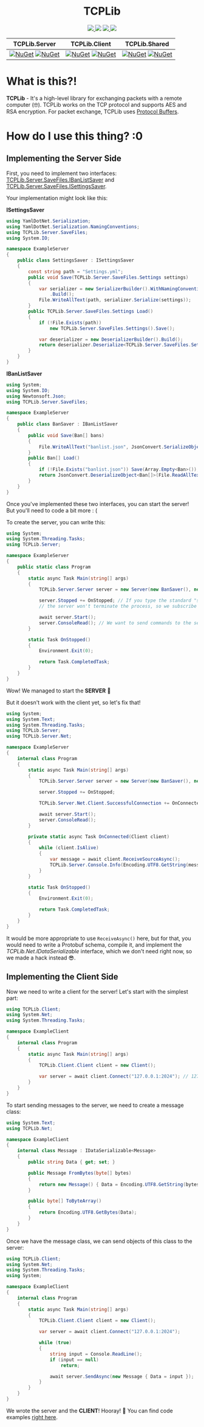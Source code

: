 ﻿<h1 align="center">TCPLib</h1>

<p align="center">
  <a href="https://github.com/Kacianoki/TCPLib/actions/workflows/Tests.yml">
   <img src="https://github.com/Kacianoki/TCPLib/actions/workflows/Tests.yml/badge.svg?branch=master">
  </a>
  <img src="https://hits.seeyoufarm.com/api/count/incr/badge.svg?url=https%3A%2F%2Fgithub.com%2FKacianoki%2FTCPLib&count_bg=%2379C83D&title_bg=%23555555&icon=&icon_color=%23E7E7E7&title=hits&edge_flat=false"></img>
  <a href="https://github.com/Kacianoki/TCPLib/pulse" alt="Activity">
        <img src="https://img.shields.io/github/commit-activity/m/Kacianoki/TCPLib" />
  </a>
  <a href="https://app.codacy.com/gh/nyarkus/TCPLib/dashboard?utm_source=gh&utm_medium=referral&utm_content=&utm_campaign=Badge_grade" alt="Activity">
        <img src="https://app.codacy.com/project/badge/Grade/759eceda0f5b4d2db25faa0b08868577" />
  </a>
</p>

| TCPLib.Server | TCPLib.Client | TCPLib.Shared |
| ------------- | ------------- | ------------- |
| [![NuGet](https://img.shields.io/nuget/v/TCPLib.Server.svg)](https://www.nuget.org/packages/TCPLib.Server) [![NuGet](https://img.shields.io/nuget/dt/TCPLib.Server.svg?label=nuget%20downloads)](https://www.nuget.org/packages/TCPLib.Server) | [![NuGet](https://img.shields.io/nuget/v/TCPLib.Client.svg)](https://www.nuget.org/packages/TCPLib.Client) [![NuGet](https://img.shields.io/nuget/dt/TCPLib.Client.svg?label=nuget%20downloads)](https://www.nuget.org/packages/TCPLib.Client) |  [![NuGet](https://img.shields.io/nuget/v/TCPLib.Shared.svg)](https://www.nuget.org/packages/TCPLib.Shared) [![NuGet](https://img.shields.io/nuget/dt/TCPLib.Shared.svg?label=nuget%20downloads)](https://www.nuget.org/packages/TCPLib.Shared)

# What is this?!

**TCPLib** - It's a high-level library for exchanging packets with a remote computer (🤓). 
TCPLib works on the TCP protocol and supports AES and RSA encryption.
For packet exchange, TCPLib uses [Protocol Buffers](https://github.com/protocolbuffers/protobuf).

# How do I use this thing? :0


## Implementing the Server Side

First, you need to implement two interfaces: [TCPLib.Server.SaveFiles.IBanListSaver](https://github.com/Kacianoki/TCPLib/blob/master/Server/TCPLib.Server/SaveClasses/BanList.cs#L42) and [TCPLib.Server.SaveFiles.ISettingsSaver](https://github.com/Kacianoki/TCPLib/blob/master/Server/TCPLib.Server/SaveClasses/Settings.cs#L21).

Your implementation might look like this:

**ISettingsSaver**
```csharp
using YamlDotNet.Serialization;
using YamlDotNet.Serialization.NamingConventions;
using TCPLib.Server.SaveFiles;
using System.IO;

namespace ExampleServer
{
    public class SettingsSaver : ISettingsSaver
    {
        const string path = "Settings.yml";
        public void Save(TCPLib.Server.SaveFiles.Settings settings)
        {
            var serializer = new SerializerBuilder().WithNamingConvention(CamelCaseNamingConvention.Instance)
                .Build();
            File.WriteAllText(path, serializer.Serialize(settings));
        }
        public TCPLib.Server.SaveFiles.Settings Load()
        {
            if (!File.Exists(path))
                new TCPLib.Server.SaveFiles.Settings().Save();

            var deserializer = new DeserializerBuilder().Build();
            return deserializer.Deserialize<TCPLib.Server.SaveFiles.Settings>(File.ReadAllText(path));
        }
    }
}
```
**IBanListSaver**
```csharp
using System;
using System.IO;
using Newtonsoft.Json;
using TCPLib.Server.SaveFiles;

namespace ExampleServer
{
    public class BanSaver : IBanListSaver
    {
        public void Save(Ban[] bans)
        {
            File.WriteAllText("banlist.json", JsonConvert.SerializeObject(bans));
        }
        public Ban[] Load()
        {
            if (!File.Exists("banlist.json")) Save(Array.Empty<Ban>());
            return JsonConvert.DeserializeObject<Ban[]>(File.ReadAllText("banlist.json"));
        }
    }
}
```
Once you've implemented these two interfaces, you can start the server! But you'll need to code a bit more : (

To create the server, you can write this:

```csharp
using System;
using System.Threading.Tasks;
using TCPLib.Server;

namespace ExampleServer
{
    public static class Program
    {
        static async Task Main(string[] args)
        {
            TCPLib.Server.Server server = new Server(new BanSaver(), new SettingsSaver(), ServerComponents.BaseCommands);

            server.Stopped += OnStopped; // If you type the standard "stop" command in the console,
            // the server won't terminate the process, so we subscribe to this event.

            await server.Start();
            server.ConsoleRead(); // We want to send commands to the server :0
        }

        static Task OnStopped()
        {
            Environment.Exit(0);

            return Task.CompletedTask;
        }
    }
}
```
Wow! We managed to start the **SERVER** 🎉

But it doesn't work with the client yet, so let's fix that!

```csharp
using System;
using System.Text;
using System.Threading.Tasks;
using TCPLib.Server;
using TCPLib.Server.Net;

namespace ExampleServer
{
    internal class Program
    {
        static async Task Main(string[] args)
        {
            TCPLib.Server.Server server = new Server(new BanSaver(), new SettingsSaver());

            server.Stopped += OnStopped;

            TCPLib.Server.Net.Client.SuccessfulConnection += OnConnected;

            await server.Start();
            server.ConsoleRead();
        }

        private static async Task OnConnected(Client client)
        {
            while (client.IsAlive)
            {
                var message = await client.ReceiveSourceAsync();
                TCPLib.Server.Console.Info(Encoding.UTF8.GetString(message.Data));
            }
        }

        static Task OnStopped()
        {
            Environment.Exit(0);

            return Task.CompletedTask;
        }
    }
}
```
It would be more appropriate to use `ReceiveAsync()` here, but for that, you would need to write a Protobuf schema, compile it, and implement the *TCPLib.Net.IDataSerializable* interface, which we don't need right now, so we made a hack instead 😎.

## Implementing the Client Side

Now we need to write a client for the server! Let's start with the simplest part:

```csharp
using TCPLib.Client;
using System.Net;
using System.Threading.Tasks;

namespace ExampleClient
{
    internal class Program
    {
        static async Task Main(string[] args)
        {
            TCPLib.Client.Client client = new Client();

            var server = await client.Connect("127.0.0.1:2024"); // 127.0.0.1 - local IP
        }
    }
}
```

To start sending messages to the server, we need to create a message class:

```csharp
using System.Text;
using TCPLib.Net;

namespace ExampleClient 
{
    internal class Message : IDataSerializable<Message>
    {
        public string Data { get; set; }

        public Message FromBytes(byte[] bytes)
        {
            return new Message() { Data = Encoding.UTF8.GetString(bytes) };
        }

        public byte[] ToByteArray()
        {
            return Encoding.UTF8.GetBytes(Data);
        }
    }
}
```

Once we have the message class, we can send objects of this class to the server:

```csharp
using TCPLib.Client;
using System.Net;
using System.Threading.Tasks;
using System;

namespace ExampleClient
{
    internal class Program
    {
        static async Task Main(string[] args)
        {
            TCPLib.Client.Client client = new Client();

            var server = await client.Connect("127.0.0.1:2024");

            while (true)
            {
                string input = Console.ReadLine();
                if (input == null)
                    return;

                await server.SendAsync(new Message { Data = input });
            }
        }
    }
}
```
We wrote the server and the **CLIENT**! Hooray! 🥳
You can find code examples [right here](https://github.com/Kacianoki/TCPLib/tree/master/Examples).
